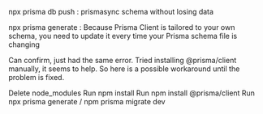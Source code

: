 npx prisma db push : prismasync schema without losing data

npx prisma generate : Because Prisma Client is tailored to your own schema, you need to update it every time your Prisma schema file is changing

Can confirm, just had the same error.
Tried installing @prisma/client manually, it seems to help. So here is a possible workaround until the problem is fixed.

Delete node_modules
Run npm install
Run npm install @prisma/client
Run npx prisma generate / npm prisma migrate dev

